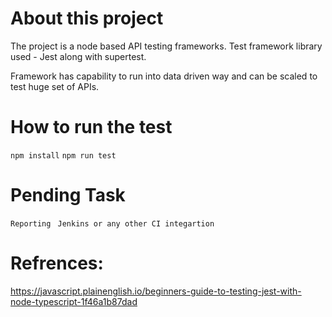  # About this project
The project is a node based API testing frameworks.
Test framework library used - Jest along with supertest.

Framework has capability to run into data driven way and can be scaled to test huge set of APIs.

# How to run the test
``npm install``
``npm run test``

# Pending Task
`` Reporting ``
`` Jenkins or any other CI integartion``

# Refrences: 
https://javascript.plainenglish.io/beginners-guide-to-testing-jest-with-node-typescript-1f46a1b87dad